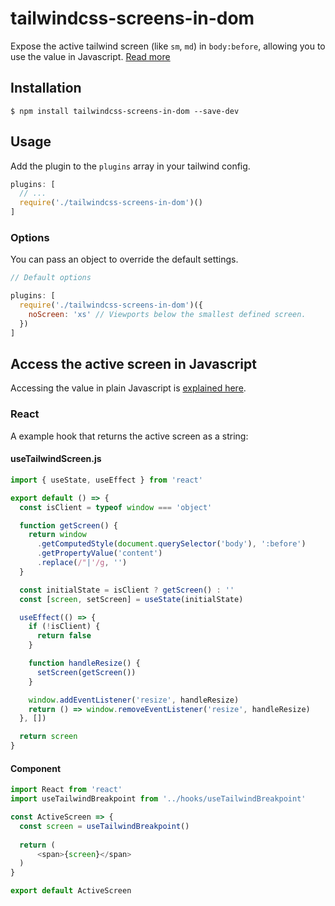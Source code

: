 # tailwindcss-screens-in-dom

Expose the active tailwind screen (like `sm`, `md`) in `body:before`, allowing you to use the value in Javascript. [Read more](https://github.com/AllThingsSmitty/css-breakpoints-in-js)

## Installation

```
$ npm install tailwindcss-screens-in-dom --save-dev
```

## Usage
Add the plugin to the `plugins` array in your tailwind config.

```js
plugins: [
  // ...
  require('./tailwindcss-screens-in-dom')()
]
```

### Options
You can pass an object to override the default settings.

```js
// Default options

plugins: [
  require('./tailwindcss-screens-in-dom')({
    noScreen: 'xs' // Viewports below the smallest defined screen.
  })
]
```

## Access the active screen in Javascript
Accessing the value in plain Javascript is [explained here](https://github.com/AllThingsSmitty/css-breakpoints-in-js#importing-the-breakpoints-into-javascript).

### React
A example hook that returns the active screen as a string:

#### useTailwindScreen.js
```js
import { useState, useEffect } from 'react'

export default () => {
  const isClient = typeof window === 'object'

  function getScreen() {
    return window
      .getComputedStyle(document.querySelector('body'), ':before')
      .getPropertyValue('content')
      .replace(/"|'/g, '')
  }

  const initialState = isClient ? getScreen() : ''
  const [screen, setScreen] = useState(initialState)

  useEffect(() => {
    if (!isClient) {
      return false
    }

    function handleResize() {
      setScreen(getScreen())
    }

    window.addEventListener('resize', handleResize)
    return () => window.removeEventListener('resize', handleResize)
  }, [])

  return screen
}
````

#### Component
```js
import React from 'react'
import useTailwindBreakpoint from '../hooks/useTailwindBreakpoint'

const ActiveScreen => {
  const screen = useTailwindBreakpoint()
  
  return (
      <span>{screen}</span>
  )
}

export default ActiveScreen
```
